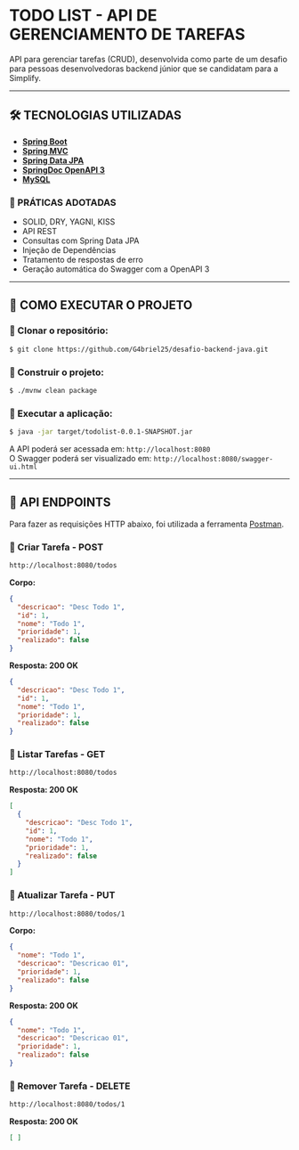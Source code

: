 # TODO LIST - API DE GERENCIAMENTO DE TAREFAS

API para gerenciar tarefas (CRUD), desenvolvida como parte de um desafio para pessoas desenvolvedoras backend júnior que se candidatam para a Simplify.

---

## 🛠 TECNOLOGIAS UTILIZADAS

- **[Spring Boot](https://spring.io/projects/spring-boot)**
- **[Spring MVC](https://docs.spring.io/spring-framework/reference/web/webmvc.html)**
- **[Spring Data JPA](https://spring.io/projects/spring-data-jpa)**
- **[SpringDoc OpenAPI 3](https://springdoc.org/#migrating-from-springfox)**
- **[MySQL](https://dev.mysql.com/downloads/)**

### 📌 PRÁTICAS ADOTADAS
- SOLID, DRY, YAGNI, KISS
- API REST
- Consultas com Spring Data JPA
- Injeção de Dependências
- Tratamento de respostas de erro
- Geração automática do Swagger com a OpenAPI 3

---

## 🚀 COMO EXECUTAR O PROJETO

### 🔹 Clonar o repositório:
```bash
$ git clone https://github.com/G4briel25/desafio-backend-java.git
```

### 🔹 Construir o projeto:
```bash
$ ./mvnw clean package
```

### 🔹 Executar a aplicação:
```bash
$ java -jar target/todolist-0.0.1-SNAPSHOT.jar
```

A API poderá ser acessada em: `http://localhost:8080`  
O Swagger poderá ser visualizado em: `http://localhost:8080/swagger-ui.html`

---

## 📌 API ENDPOINTS

Para fazer as requisições HTTP abaixo, foi utilizada a ferramenta [Postman](https://www.postman.com).

### 🔹 Criar Tarefa - POST
```bash
http://localhost:8080/todos
```
**Corpo:**
```json
{
  "descricao": "Desc Todo 1",
  "id": 1,
  "nome": "Todo 1",
  "prioridade": 1,
  "realizado": false
}
```

**Resposta: 200 OK**
```json
{
  "descricao": "Desc Todo 1",
  "id": 1,
  "nome": "Todo 1",
  "prioridade": 1,
  "realizado": false
}
```

### 🔹 Listar Tarefas - GET
```bash
http://localhost:8080/todos
```
**Resposta: 200 OK**
```json
[
  {
    "descricao": "Desc Todo 1",
    "id": 1,
    "nome": "Todo 1",
    "prioridade": 1,
    "realizado": false
  }
]
```

### 🔹 Atualizar Tarefa - PUT
```bash
http://localhost:8080/todos/1
```

**Corpo:**
```json
{
  "nome": "Todo 1",
  "descricao": "Descricao 01",
  "prioridade": 1,
  "realizado": false
}
```

**Resposta: 200 OK**
```json
{
  "nome": "Todo 1",
  "descricao": "Descricao 01",
  "prioridade": 1,
  "realizado": false
}
```

### 🔹 Remover Tarefa - DELETE
```bash
http://localhost:8080/todos/1
```
**Resposta: 200 OK**
```json
[ ]
```
